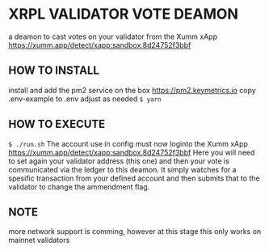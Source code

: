 # XRPL VALIDATOR VOTE DEAMON
a deamon to cast votes on your validator from the Xumm xApp https://xumm.app/detect/xapp:sandbox.8d24752f3bbf 

## HOW TO INSTALL
install and add the pm2 service on the box https://pm2.keymetrics.io
copy .env-example to .env adjust as needed
`$ yarn`

## HOW TO EXECUTE
`$ ./run.sh`
The account use in config must now loginto the Xumm xApp https://xumm.app/detect/xapp:sandbox.8d24752f3bbf 
Here you will need to set again your validator address (this one) and then your vote is communicated via the ledger to this deamon.
It simply watches for a spesific transaction from your defined account and then submits that to the validator to change the ammendment flag.


## NOTE
more network support is comming, however at this stage this only works on mainnet validators